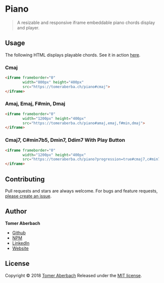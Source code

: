 # Piano

> A resizable and responsive iframe embeddable piano chords display and player.

## Usage

The following HTML displays playable chords. See it in action [here](https://tomeraberba.ch/html/article/piano.html).

### Cmaj
```html
<iframe frameborder="0"
        width="800px" height="400px"
        src="https://tomeraberba.ch/piano#cmaj">
</iframe>
```

### Amaj, Emaj, F#min, Dmaj
```html
<iframe frameborder="0"
        width="1200px" height="400px"
        src="https://tomeraberba.ch/piano#amaj,emaj,f#min,dmaj">
</iframe>
```

### Cmaj7, C#min7b5, Dmin7, Ddim7 With Play Button
```html
<iframe frameborder="0"
        width="1200px" height="400px"
        src="https://tomeraberba.ch/piano?progression=true#cmaj7,c#min7b5,dmin7,ddim7">
</iframe>
```

## Contributing

Pull requests and stars are always welcome. For bugs and feature requests, [please create an issue](https://github.com/TomerADev/piano/issues/new).

## Author

**Tomer Aberbach**

* [Github](https://github.com/TomerADev)
* [NPM](https://www.npmjs.com/~tomeraberbach)
* [LinkedIn](https://www.linkedin.com/in/tomer-a)
* [Website](https://tomeraberba.ch)

## License

Copyright © 2018 [Tomer Aberbach](https://github.com/TomerADev)
Released under the [MIT license](https://github.com/TomerADev/piano/blob/master/LICENSE).
